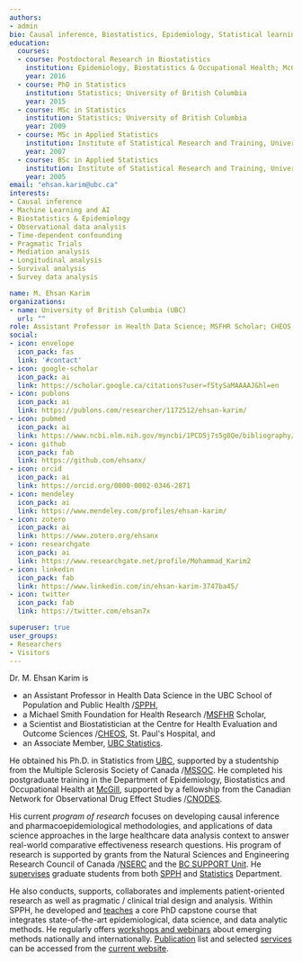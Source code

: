 ```yaml
---
authors:
- admin
bio: Causal inference, Biostatistics, Epidemiology, Statistical learning, Survey data analysis, Bayesian methodologies.
education:
  courses:
  - course: Postdoctoral Research in Biostatistics
    institution: Epidemiology, Biostatistics & Occupational Health; McGill University
    year: 2016
  - course: PhD in Statistics
    institution: Statistics; University of British Columbia
    year: 2015
  - course: MSc in Statistics
    institution: Statistics; University of British Columbia
    year: 2009
  - course: MSc in Applied Statistics
    institution: Institute of Statistical Research and Training, University of Dhaka
    year: 2007
  - course: BSc in Applied Statistics
    institution: Institute of Statistical Research and Training, University of Dhaka
    year: 2005    
email: "ehsan.karim@ubc.ca"
interests:
- Causal inference
- Machine Learning and AI
- Biostatistics & Epidemiology
- Observational data analysis
- Time-dependent confounding 
- Pragmatic Trials
- Mediation analysis 
- Longitudinal analysis
- Survival analysis 
- Survey data analysis

name: M. Ehsan Karim
organizations:
- name: University of British Columbia (UBC)
  url: ""
role: Assistant Professor in Health Data Science; MSFHR Scholar; CHEOS Scientist
social:
- icon: envelope
  icon_pack: fas
  link: '#contact'
- icon: google-scholar
  icon_pack: ai
  link: https://scholar.google.ca/citations?user=fStySaMAAAAJ&hl=en
- icon: publons
  icon_pack: ai
  link: https://publons.com/researcher/1172512/ehsan-karim/
- icon: pubmed
  icon_pack: ai
  link: https://www.ncbi.nlm.nih.gov/myncbi/1PCD5j7s5g8Qe/bibliography/public/
- icon: github
  icon_pack: fab
  link: https://github.com/ehsanx/
- icon: orcid
  icon_pack: ai
  link: https://orcid.org/0000-0002-0346-2871
- icon: mendeley
  icon_pack: ai
  link: https://www.mendeley.com/profiles/ehsan-karim/ 
- icon: zotero
  icon_pack: ai
  link: https://www.zotero.org/ehsanx
- icon: researchgate
  icon_pack: ai
  link: https://www.researchgate.net/profile/Mohammad_Karim2
- icon: linkedin
  icon_pack: fab
  link: https://www.linkedin.com/in/ehsan-karim-3747ba45/
- icon: twitter
  icon_pack: fab
  link: https://twitter.com/ehsan7x

superuser: true
user_groups:
- Researchers
- Visitors
---
```


Dr. M. Ehsan Karim is 

- an Assistant Professor in Health Data Science in the UBC School of Population and Public Health /[SPPH](http://www.spph.ubc.ca/person/ehsan-karim/), 
- a Michael Smith Foundation for Health Research /[MSFHR](https://www.msfhr.org/causal-inference-framework-analyzing-large-administrative-healthcare-databases-focus-multiple) Scholar, 
- a Scientist and Biostatistician at the Centre for Health Evaluation and Outcome Sciences /[CHEOS](http://www.cheos.ubc.ca/people/mohammad-ehsanul-ehsan-karim/), St. Paul's Hospital, and 
- an Associate Member, [UBC Statistics](https://www.stat.ubc.ca/people). 

He obtained his Ph.D. in Statistics from [UBC](http://hdl.handle.net/2429/51933), supported by a studentship from the Multiple Sclerosis Society of Canada /[MSSOC](https://mssociety.ca/). He completed his postgraduate training in the Department of Epidemiology, Biostatistics and Occupational Health at [McGill](https://www.mcgill.ca/epi-biostat-occh/), supported by a fellowship from the Canadian Network for Observational Drug Effect Studies /[CNODES](https://www.cnodes.ca/methods/methods-members/). 

His current *program of research* focuses on developing causal inference and pharmacoepidemiological methodologies, and applications of data science approaches in the large healthcare data analysis context to answer real-world comparative effectiveness research questions. His program of research is supported by grants from the Natural Sciences and Engineering Research Council of Canada /[NSERC](https://www.nserc-crsng.gc.ca/ase-oro/Details-Detailles_eng.asp?id=655112) and the [BC SUPPORT Unit](https://bcsupportunit.ca/real-world-clinical-trials-project-themes). He [supervises](/supervision/) graduate students from both [SPPH](http://www.spph.ubc.ca/) and [Statistics](https://www.stat.ubc.ca/people) Department. 

He also conducts, supports, collaborates and implements patient-oriented research as well as pragmatic / clinical trial design and analysis. Within SPPH, he developed and [teaches](/Teaching/) a core PhD capstone course that integrates state-of-the-art epidemiological, data science, and data analytic methods. He regularly offers [workshops and webinars](/workshops/) about emerging methods nationally and internationally. [Publication](/publication/) list and selected [services](/Service/) can be accessed from the [current website](https://ehsank.com/). 

